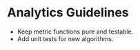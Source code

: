 # Analytics Guidelines
- Keep metric functions pure and testable.
- Add unit tests for new algorithms.
